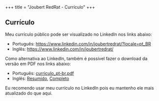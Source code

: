 +++
title = "Joubert RedRat - Currículo"
+++

## Currículo

Meu currículo público pode ser visualizado no LinkedIn nos links abaixo:

* Português: https://www.linkedin.com/in/joubertredrat/?locale=pt_BR
* Inglês: https://www.linkedin.com/in/joubertredrat/

Como alternativa ao LinkedIn, também é possível fazer o download da versão em PDF nos links abaixo:

* Português: [curriculo_pt-br.pdf](/assets/resume/curriculo_pt-br.pdf)
* Inglês: [Resumido](/assets/resume/resume_short_en-us.pdf), [Completo](/assets/resume/resume_en-us.pdf)

Eu recomendo usar meu currículo no LinkedIn pois eu mantenho ele mais atualizado do que aqui.
